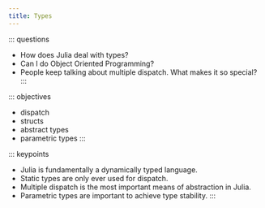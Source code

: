 ```yaml
---
title: Types
---
```


::: questions
- How does Julia deal with types?
- Can I do Object Oriented Programming?
- People keep talking about multiple dispatch. What makes it so special?
:::

::: objectives
- dispatch
- structs
- abstract types
- parametric types
:::

::: keypoints
- Julia is fundamentally a dynamically typed language.
- Static types are only ever used for dispatch.
- Multiple dispatch is the most important means of abstraction in Julia.
- Parametric types are important to achieve type stability.
:::

